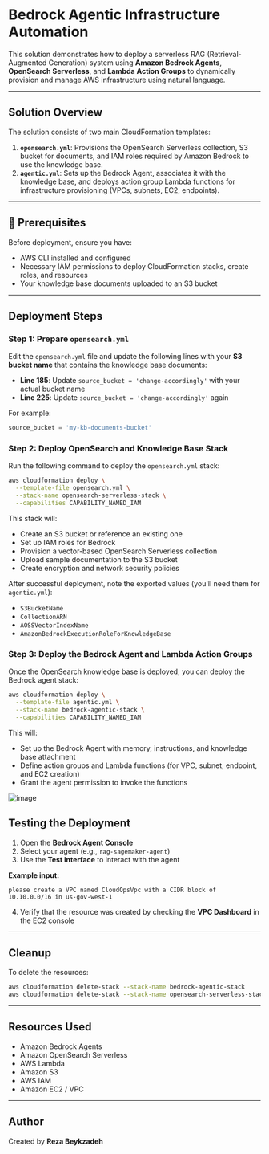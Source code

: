 # Bedrock Agentic Infrastructure Automation

This solution demonstrates how to deploy a serverless RAG (Retrieval-Augmented Generation) system using **Amazon Bedrock Agents**, **OpenSearch Serverless**, and **Lambda Action Groups** to dynamically provision and manage AWS infrastructure using natural language.

---

## Solution Overview

The solution consists of two main CloudFormation templates:

1. **`opensearch.yml`**: Provisions the OpenSearch Serverless collection, S3 bucket for documents, and IAM roles required by Amazon Bedrock to use the knowledge base.
2. **`agentic.yml`**: Sets up the Bedrock Agent, associates it with the knowledge base, and deploys action group Lambda functions for infrastructure provisioning (VPCs, subnets, EC2, endpoints).

---

## 📁 Prerequisites

Before deployment, ensure you have:

- AWS CLI installed and configured
- Necessary IAM permissions to deploy CloudFormation stacks, create roles, and resources
- Your knowledge base documents uploaded to an S3 bucket

---

## Deployment Steps

### Step 1: Prepare `opensearch.yml`

Edit the `opensearch.yml` file and update the following lines with your **S3 bucket name** that contains the knowledge base documents:

- **Line 185**: Update `source_bucket = 'change-accordingly'` with your actual bucket name
- **Line 225**: Update `source_bucket = 'change-accordingly'` again

For example:

```python
source_bucket = 'my-kb-documents-bucket'
```

### Step 2: Deploy OpenSearch and Knowledge Base Stack

Run the following command to deploy the `opensearch.yml` stack:

```bash
aws cloudformation deploy \
  --template-file opensearch.yml \
  --stack-name opensearch-serverless-stack \
  --capabilities CAPABILITY_NAMED_IAM
```

This stack will:

- Create an S3 bucket or reference an existing one
- Set up IAM roles for Bedrock
- Provision a vector-based OpenSearch Serverless collection
- Upload sample documentation to the S3 bucket
- Create encryption and network security policies

After successful deployment, note the exported values (you'll need them for `agentic.yml`):

- `S3BucketName`
- `CollectionARN`
- `AOSSVectorIndexName`
- `AmazonBedrockExecutionRoleForKnowledgeBase`

### Step 3: Deploy the Bedrock Agent and Lambda Action Groups

Once the OpenSearch knowledge base is deployed, you can deploy the Bedrock agent stack:

```bash
aws cloudformation deploy \
  --template-file agentic.yml \
  --stack-name bedrock-agentic-stack \
  --capabilities CAPABILITY_NAMED_IAM
```

This will:

- Set up the Bedrock Agent with memory, instructions, and knowledge base attachment
- Define action groups and Lambda functions (for VPC, subnet, endpoint, and EC2 creation)
- Grant the agent permission to invoke the functions

![image](https://github.ibm.com/Reza-Beykzadeh/bedrock-agentic-ai/assets/388449/5e6c65ba-9520-4b19-8ff6-71d08f2e5ca9)


## Testing the Deployment

1. Open the **Bedrock Agent Console**
2. Select your agent (e.g., `rag-sagemaker-agent`)
3. Use the **Test interface** to interact with the agent

**Example input:**
```
please create a VPC named CloudOpsVpc with a CIDR block of 10.10.0.0/16 in us-gov-west-1
```

4. Verify that the resource was created by checking the **VPC Dashboard** in the EC2 console

---

## Cleanup

To delete the resources:

```bash
aws cloudformation delete-stack --stack-name bedrock-agentic-stack
aws cloudformation delete-stack --stack-name opensearch-serverless-stack
```

---

## Resources Used

- Amazon Bedrock Agents
- Amazon OpenSearch Serverless
- AWS Lambda
- Amazon S3
- AWS IAM
- Amazon EC2 / VPC

---

## Author

Created by **Reza Beykzadeh**
